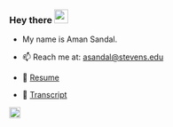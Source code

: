 ### Hey there <img src="https://media.giphy.com/media/hvRJCLFzcasrR4ia7z/giphy.gif" width="25px">
- My name is Aman Sandal.


- 📫 Reach me at: [asandal@stevens.edu](mailto:asandal@stevens.edu)
- 📝 [Resume](https://drive.google.com/file/d/1fbMle_DrMfD1E8d5UmJZv0j1OV9y-ISR/view?usp=sharing)
- 📝 [Transcript](https://drive.google.com/file/d/1y-Ss_gNZ_hJ-6BPvF4pySKGGfbwxPaQp/view?usp=sharing)
<a href="https://www.linkedin.com/in/amansandal/">
<img alt="Aman's LinkedIN" width="20px" src="https://raw.githubusercontent.com/peterthehan/peterthehan/master/assets/linkedin.svg" />
</a>

